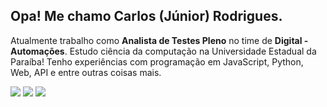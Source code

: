 ## Opa! Me chamo Carlos (Júnior) Rodrigues.
Atualmente trabalho como <b>Analista de Testes Pleno</b> no time de <b>Digital - Automações</b>. Estudo ciência da computação na Universidade Estadual da Paraíba!
Tenho experiências com programação em JavaScript, Python, Web, API e entre outras coisas mais.

<div>
  <a href="https://www.linkedin.com/in/jnrrodrigues/ target="_blank"><img src="https://img.shields.io/badge/-LinkedIn-%230077B5?style=for-the-badge&logo=linkedin&logoColor=white" target="_blank"></a> 
  <a href = "mailto:junior.pyssc@outlook.com"><img src="https://img.shields.io/badge/-Gmail-%23333?style=for-the-badge&logo=gmail&logoColor=white" target="_blank"></a>
  <a href="https://instagram.com/juniooor.rodrigues" target="_blank"><img src="https://img.shields.io/badge/-Instagram-%23E4405F?style=for-the-badge&logo=instagram&logoColor=white" target="_blank"></a>
</div>
